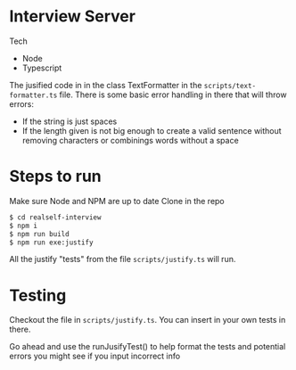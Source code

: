 # Interview Server

Tech
  - Node
  - Typescript

The jusified code in in the class TextFormatter in the `scripts/text-formatter.ts` file.
There is some basic error handling in there that will throw errors:
  - If the string is just spaces
  - If the length given is not big enough to create a valid sentence without removing characters or combinings words without a space

# Steps to run
Make sure Node and NPM are up to date
Clone in the repo
```sh
$ cd realself-interview
$ npm i
$ npm run build
$ npm run exe:justify
```
All the justify "tests" from the file `scripts/justify.ts` will run.

# Testing
Checkout the file in `scripts/justify.ts`.
You can insert in your own tests in there.

Go ahead and use the runJusifyTest() to help format the tests and potential errors you might see if you input incorrect info